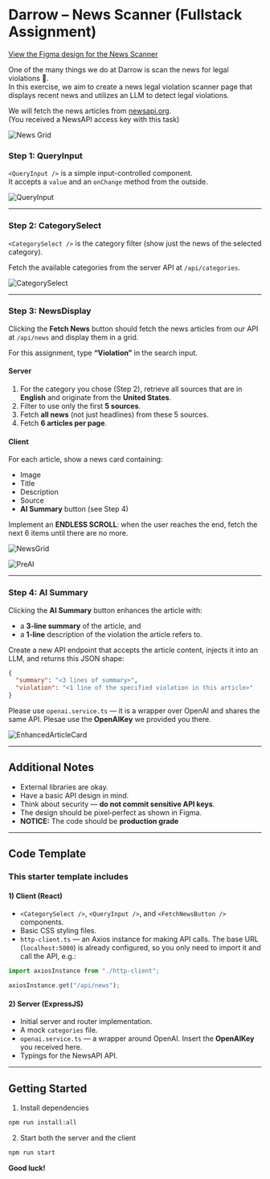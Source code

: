 # Darrow – News Scanner (Fullstack Assignment)

[View the Figma design for the News Scanner](https://www.figma.com/design/UYdHjLWHQlQSEBbWJ9RYXF/News-Scanner?m=dev)

One of the many things we do at Darrow is scan the news for legal violations 🙂.  
In this exercise, we aim to create a news legal violation scanner page that displays recent news and utilizes an LLM to detect legal violations.

We will fetch the news articles from [newsapi.org](https://newsapi.org).  
(You received a NewsAPI access key with this task)

![News Grid](media/grid.png)

### Step 1: QueryInput

`<QueryInput />` is a simple input-controlled component.  
It accepts a `value` and an `onChange` method from the outside.

![QueryInput](media/step1.png)

---

### Step 2: CategorySelect

`<CategorySelect />` is the category filter (show just the news of the selected category).

Fetch the available categories from the server API at `/api/categories`.

![CategorySelect](media/step2.png)

---

### Step 3: NewsDisplay

Clicking the **Fetch News** button should fetch the news articles from our API at `/api/news` and display them in a grid.

For this assignment, type **“Violation”** in the search input.

#### Server

1. For the category you chose (Step 2), retrieve all sources that are in **English** and originate from the **United States**.
2. Filter to use only the first **5 sources**.
3. Fetch **all news** (not just headlines) from these 5 sources.
4. Fetch **6 articles per page**.

#### Client

For each article, show a news card containing:

- Image
- Title
- Description
- Source
- **AI Summary** button (see Step 4)

Implement an **ENDLESS SCROLL**: when the user reaches the end, fetch the next 6 items until there are no more.

![NewsGrid](media/step3.png)

![PreAI](media/beforeAI.png)

---

### Step 4: AI Summary

Clicking the **AI Summary** button enhances the article with:

- a **3‑line summary** of the article, and
- a **1‑line** description of the violation the article refers to.

Create a new API endpoint that accepts the article content, injects it into an LLM, and returns this JSON shape:

```json
{
  "summary": "<3 lines of summary>",
  "violation": "<1 line of the specified violation in this article>"
}
```

Please use `openai.service.ts` — it is a wrapper over OpenAI and shares the same API. Plesae use the **OpenAIKey** we provided you there.

![EnhancedArticleCard](media/step4.png)

---

## Additional Notes

- External libraries are okay.
- Have a basic API design in mind.
- Think about security — **do not commit sensitive API keys**.
- The design should be pixel‑perfect as shown in Figma.
- **NOTICE:** The code should be **production grade**

---

## Code Template

### This starter template includes

#### 1) Client (React)

- `<CategorySelect />`, `<QueryInput />`, and `<FetchNewsButton />` components.
- Basic CSS styling files.
- `http-client.ts` — an Axios instance for making API calls. The base URL (`localhost:5000`) is already configured, so you only need to import it and call the API, e.g.:

```ts
import axiosInstance from "./http-client";

axiosInstance.get("/api/news");
```

#### 2) Server (ExpressJS)

- Initial server and router implementation.
- A mock `categories` file.
- `openai.service.ts` — a wrapper around OpenAI. Insert the **OpenAIKey** you received here.
- Typings for the NewsAPI API.

---

## Getting Started

1. Install dependencies

```bash
npm run install:all
```

2. Start both the server and the client

```bash
npm run start
```

**Good luck!**

